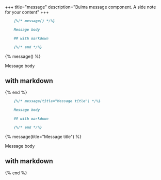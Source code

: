 +++
title="message"
description="Bulma message component. A side note for your content"
+++

```md
    {%/* message() */%}

    Message body

    ## with markdown

    {%/* end */%}
```

{% message() %}

Message body

## with markdown

{% end %}

```md
    {%/* message(title="Message title") */%}

    Message body

    ## with markdown

    {%/* end */%}
```

{% message(title="Message title") %}

Message body

## with markdown

{% end %}